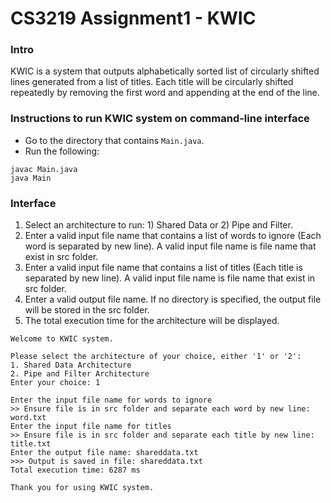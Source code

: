 CS3219 Assignment1 - KWIC
==============================================

### Intro
KWIC is a system that outputs alphabetically sorted list of circularly shifted lines generated from a list of titles. Each title will be circularly shifted repeatedly by removing the first word and appending at the end of the line.

### Instructions to run KWIC system on command-line interface
- Go to the directory that contains ```Main.java```.<br />
- Run the following:
```
javac Main.java
java Main
```

### Interface
1. Select an architecture to run: 1) Shared Data or 2) Pipe and Filter.<br />
2. Enter a valid input file name that contains a list of words to ignore (Each word is separated by new line). A valid input file name is file name that exist in src folder.<br />
3. Enter a valid input file name that contains a list of titles (Each title is separated by new line). A valid input file name is file name that exist in src folder.<br />
4. Enter a valid output file name. If no directory is specified, the output file will be stored in the src folder.<br />
5. The total execution time for the architecture will be displayed.<br />

```
Welcome to KWIC system.

Please select the architecture of your choice, either '1' or '2':
1. Shared Data Architecture
2. Pipe and Filter Architecture
Enter your choice: 1

Enter the input file name for words to ignore 
>> Ensure file is in src folder and separate each word by new line: word.txt
Enter the input file name for titles 
>> Ensure file is in src folder and separate each title by new line: title.txt
Enter the output file name: shareddata.txt
>>> Output is saved in file: shareddata.txt
Total execution time: 6287 ms

Thank you for using KWIC system.
```
